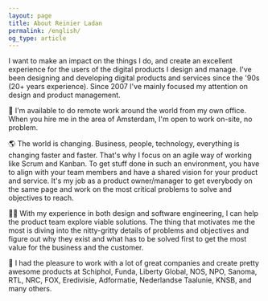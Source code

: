 ```yaml
---
layout: page
title: About Reinier Ladan
permalink: /english/
og_type: article
---
```


I want to make an impact on the things I do, and create an excellent experience for the users of the digital products I design and manage. I've been designing and developing digital products and services since the '90s (20+ years experience). Since 2007 I've mainly focused my attention on design and product management.

🏢 I'm available to do remote work around the world from my own office. When you hire me in the area of Amsterdam, I'm open to work on-site, no problem.

🌎 The world is changing. Business, people, technology, everything is changing faster and faster. That's why I focus on an agile way of working like Scrum and Kanban. To get stuff done in such an environment, you have to align with your team members and have a shared vision for your product and service. It's my job as a product owner/manager to get everybody on the same page and work on the most critical problems to solve and objectives to reach.

👨‍💻 With my experience in both design and software engineering, I can help the product team explore viable solutions. The thing that motivates me the most is diving into the nitty-gritty details of problems and objectives and figure out why they exist and what has to be solved first to get the most value for the business and the customer.

💫 I had the pleasure to work with a lot of great companies and create pretty awesome products at Schiphol, Funda, Liberty Global, NOS, NPO, Sanoma, RTL, NRC, FOX, Eredivisie, Adformatie, Nederlandse Taalunie, KNSB, and many others.
